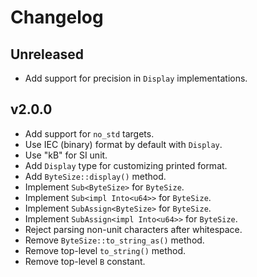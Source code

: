# Changelog

## Unreleased

- Add support for precision in `Display` implementations.

## v2.0.0

- Add support for `no_std` targets.
- Use IEC (binary) format by default with `Display`.
- Use "kB" for SI unit.
- Add `Display` type for customizing printed format.
- Add `ByteSize::display()` method.
- Implement `Sub<ByteSize>` for `ByteSize`.
- Implement `Sub<impl Into<u64>>` for `ByteSize`.
- Implement `SubAssign<ByteSize>` for `ByteSize`.
- Implement `SubAssign<impl Into<u64>>` for `ByteSize`.
- Reject parsing non-unit characters after whitespace.
- Remove `ByteSize::to_string_as()` method.
- Remove top-level `to_string()` method.
- Remove top-level `B` constant.
